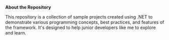 **About the Repository**

This repository is a collection of sample projects created using .NET to demonstrate various programming concepts, best practices, and features of the framework. 
It's designed to help junior developers like me to explore and learn.
